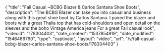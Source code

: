 {
    "title": "Fall Casual ~BCBG Blazer & Carlos Santana Shoe Boots",
    "description": "The BCBG Blazer can take you into casual and business along with this great shoe boot by Carlos Santana.  I paired the blazer and boots with a great Thalia top that has cold-shoulders and open detail on the sleeves and the boho Vintage America jeans For a great Fall casual look",
    "videoid": "178304403",
    "date_created": "1537854919",
    "date_modified": "1546466790",
    "type": "captivate",
    "layout": "video",
    "url": "\/v\/fall-casual-bcbg-blazer-carlos-santana-shoe-boots\/178304403"
}